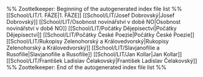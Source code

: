 %% Zoottelkeeper: Beginning of the autogenerated index file list  %%
[[School/LIT/1. FÁZE|1. FÁZE]]
[[School/LIT/Josef Dobrovský|Josef Dobrovský]]
[[School/LIT/Osobnost novinářství v době NO|Osobnost novinářství v době NO]]
[[School/LIT/Počátky Dějepisectví|Počátky Dějepisectví]]
[[School/LIT/Počátky České Poezie|Počátky České Poezie]]
[[School/LIT/Rukopisy Zelenohorský a Královedvorský|Rukopisy Zelenohorský a Královedvorský]]
[[School/LIT/Slavjanofilie a Rusofilie|Slavjanofilie a Rusofilie]]
[[School/LIT/Jan Kollar|Jan Kollar]]
[[School/LIT/František Ladislav Čelakovský|František Ladislav Čelakovský]]
%% Zoottelkeeper: End of the autogenerated index file list  %%
